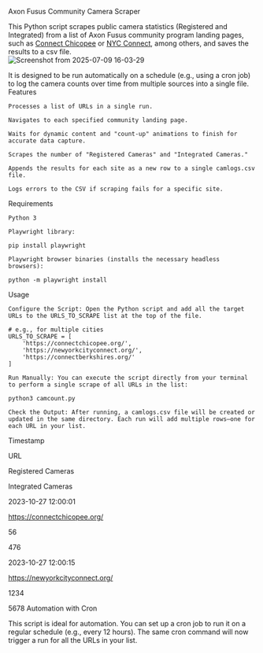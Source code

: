 Axon Fusus Community Camera Scraper

This Python script scrapes public camera statistics (Registered and Integrated) from a list of Axon Fusus community program landing pages, such as [Connect Chicopee](https://connectchicopee.org) or [NYC Connect](https://newyorkcityconnect.org/), among others, and saves the results to a csv file.  
![Screenshot from 2025-07-09 16-03-29](https://github.com/user-attachments/assets/f443f938-f6a2-431a-ab33-9f1c4ae2f76e)

It is designed to be run automatically on a schedule (e.g., using a cron job) to log the camera counts over time from multiple sources into a single file.
Features

    Processes a list of URLs in a single run.

    Navigates to each specified community landing page.

    Waits for dynamic content and "count-up" animations to finish for accurate data capture.

    Scrapes the number of "Registered Cameras" and "Integrated Cameras."

    Appends the results for each site as a new row to a single camlogs.csv file.

    Logs errors to the CSV if scraping fails for a specific site.

Requirements

    Python 3

    Playwright library:

    pip install playwright

    Playwright browser binaries (installs the necessary headless browsers):

    python -m playwright install

Usage

    Configure the Script: Open the Python script and add all the target URLs to the URLS_TO_SCRAPE list at the top of the file.

    # e.g., for multiple cities
    URLS_TO_SCRAPE = [
        'https://connectchicopee.org/',
        'https://newyorkcityconnect.org/',
        'https://connectberkshires.org/'
    ]

    Run Manually: You can execute the script directly from your terminal to perform a single scrape of all URLs in the list:

    python3 camcount.py

    Check the Output: After running, a camlogs.csv file will be created or updated in the same directory. Each run will add multiple rows—one for each URL in your list.

Timestamp
	

URL
	

Registered Cameras
	

Integrated Cameras

2023-10-27 12:00:01
	

https://connectchicopee.org/
	

56
	

476

2023-10-27 12:00:15
	

https://newyorkcityconnect.org/
	

1234
	

5678
Automation with Cron

This script is ideal for automation. You can set up a cron job to run it on a regular schedule (e.g., every 12 hours). The same cron command will now trigger a run for all the URLs in your list.
